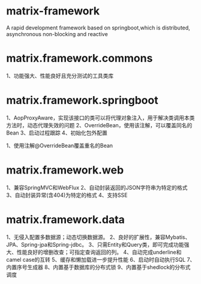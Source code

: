 # matrix-framework

A rapid development framework based on springboot,which is distributed, asynchronous non-blocking and reactive

# matrix.framework.commons

1、功能强大、性能良好且充分测试的工具类库

# matrix.framework.springboot
1、AopProxyAware，实现该接口的类可以将代理对象注入，用于解决类调用本类方法时，动态代理失效的问题
2、OverrideBean，使用该注解，可以覆盖同名的Bean
3、启动过程跟踪
4、初始化包外配置

1、使用注解@OverrideBean覆盖重名的Bean

# matrix.framework.web

1、兼容SpringMVC和WebFlux 2、自动封装返回的JSON字符串为特定的格式 3、自动封装异常(含404)为特定的格式 4、支持SSE

# matrix.framework.data

1、无侵入配置多数据源；动态切换数据源。 2、良好的扩展性，兼容Mybatis、JPA、Spring-jpa和Spring-jdbc。 3、只需Entity和Query类，即可完成功能强大、性能良好的增删改查；可指定查询返回的列。
4、自动完成underline和camel case的互转 5、缓存和懒加载进一步提升性能 6、启动时自动执行SQL 7、内置序号生成器 8、内置基于数据库的分布式锁 9、内置基于shedlock的分布式调度
